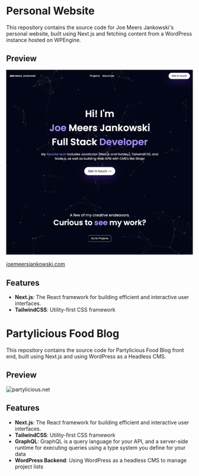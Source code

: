 # Personal Website

This repository contains the source code for Joe Meers Jankowski's personal website, built using Next.js and fetching content from a WordPress instance hosted on WPEngine.

## Preview

![joemeersjankowski.com](./jmjwebsite.png)

[joemeersjankowski.com](https://joemeersjankowski.com)

## Features

- **Next.js**: The React framework for building efficient and interactive user interfaces.
- **TailwindCSS**: Utility-first CSS framework

# Partylicious Food Blog

This repository contains the source code for Partylicious Food Blog front end, built using Next.js and using WordPress as a Headless CMS.

## Preview

![partylicious.net](./partylicious.png)

<!-- [joemeersjankowski.com](https://joemeersjankowski.com) -->

## Features

- **Next.js**: The React framework for building efficient and interactive user interfaces.
- **TailwindCSS**: Utility-first CSS framework
- **GraphQL**: GraphQL is a query language for your API, and a server-side runtime for executing queries using a type system you define for your data
- **WordPress Backend**: Using WordPress as a headless CMS to manage project lists
